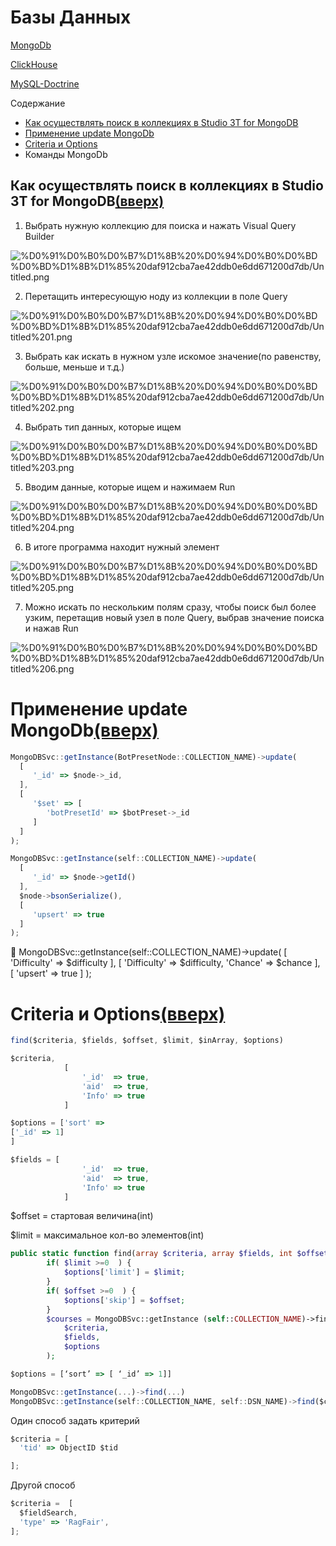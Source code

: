 # Базы Данных

[MongoDb](MongoDb.md)

[ClickHouse](ClickHouse.md)

[MySQL-Doctrine](MySQL-Doctrine.md)

Содержание

- [Как осуществлять поиск в коллекциях в Studio 3T for MongoDB](Базы%20Данных.md)
- [Применение update MongoDb](Базы%20Данных.md)
- [Criteria и Options](Базы%20Данных.md)
- Команды MongoDb

## Как осуществлять поиск в коллекциях в Studio 3T for MongoDB[(вверх)](Базы%20Данных.md)

1. Выбрать нужную коллекцию для поиска и нажать Visual Query Builder

![%D0%91%D0%B0%D0%B7%D1%8B%20%D0%94%D0%B0%D0%BD%D0%BD%D1%8B%D1%85%20daf912cba7ae42ddb0e6dd671200d7db/Untitled.png](Работа/Базы%20Данных/Untitled.png)

2. Перетащить интересующую ноду из коллекции в поле Query 

![%D0%91%D0%B0%D0%B7%D1%8B%20%D0%94%D0%B0%D0%BD%D0%BD%D1%8B%D1%85%20daf912cba7ae42ddb0e6dd671200d7db/Untitled%201.png](Работа/Базы%20Данных/Untitled%201.png)

3. Выбрать как искать в нужном узле искомое значение(по равенству, больше, меньше и т.д.)

![%D0%91%D0%B0%D0%B7%D1%8B%20%D0%94%D0%B0%D0%BD%D0%BD%D1%8B%D1%85%20daf912cba7ae42ddb0e6dd671200d7db/Untitled%202.png](Работа/Базы%20Данных/Untitled%202.png)

4. Выбрать тип данных, которые ищем

![%D0%91%D0%B0%D0%B7%D1%8B%20%D0%94%D0%B0%D0%BD%D0%BD%D1%8B%D1%85%20daf912cba7ae42ddb0e6dd671200d7db/Untitled%203.png](Работа/Базы%20Данных/Untitled%203.png)

5. Вводим данные, которые ищем и нажимаем Run

![%D0%91%D0%B0%D0%B7%D1%8B%20%D0%94%D0%B0%D0%BD%D0%BD%D1%8B%D1%85%20daf912cba7ae42ddb0e6dd671200d7db/Untitled%204.png](Работа/Базы%20Данных/Untitled%204.png)

6. В итоге программа находит нужный элемент

![%D0%91%D0%B0%D0%B7%D1%8B%20%D0%94%D0%B0%D0%BD%D0%BD%D1%8B%D1%85%20daf912cba7ae42ddb0e6dd671200d7db/Untitled%205.png](Работа/Базы%20Данных/Untitled%205.png)

7. Можно искать по нескольким полям сразу, чтобы поиск был более узким, перетащив новый узел в поле Query, выбрав значение поиска и нажав Run

![%D0%91%D0%B0%D0%B7%D1%8B%20%D0%94%D0%B0%D0%BD%D0%BD%D1%8B%D1%85%20daf912cba7ae42ddb0e6dd671200d7db/Untitled%206.png](Работа/Базы%20Данных/Untitled%206.png)

# Применение update MongoDb[(вверх)](Базы%20Данных.md)

```jsx
MongoDBSvc::getInstance(BotPresetNode::COLLECTION_NAME)->update(
  [
     '_id' => $node->_id,
  ],
  [
     '$set' => [
        'botPresetId' => $botPreset->_id
     ]
  ]
);
```

```jsx
MongoDBSvc::getInstance(self::COLLECTION_NAME)->update(
  [
     '_id' => $node->getId()
  ],
  $node->bsonSerialize(),
  [
     'upsert' => true
  ]
);
```

<aside>
📎 MongoDBSvc::getInstance(self::COLLECTION_NAME)->update(
  [
     'Difficulty' => $difficulty
  ],
  [
     'Difficulty' => $difficulty,
     'Chance' => $chance
  ],
  [
     'upsert' => true
  ]
);

</aside>

# Criteria и Options[(вверх)](Базы%20Данных.md)

```jsx
find($criteria, $fields, $offset, $limit, $inArray, $options)

$criteria,
            [
                '_id'  => true,
                'aid'  => true,
                'Info' => true
            ]

$options = ['sort' => 
['_id' => 1]
]

$fields = [
                '_id'  => true,
                'aid'  => true,
                'Info' => true
            ]
```

$offset = стартовая величина(int)

$limit = максимальное кол-во элементов(int)

```php
public static function find(array $criteria, array $fields, int $offset, int $limit, bool $inArray=false, array $options=[]){
		if( $limit >=0  ) {
			$options['limit'] = $limit;
		}
		if( $offset >=0  ) {
			$options['skip'] = $offset;
		}
		$courses = MongoDBSvc::getInstance (self::COLLECTION_NAME)->find(
			$criteria,
			$fields,
			$options
		);
```

```jsx
$options = [‘sort’ => [ ‘_id’ => 1]]
```

```jsx
MongoDBSvc::getInstance(...)->find(...)
MongoDBSvc::getInstance(self::COLLECTION_NAME, self::DSN_NAME)->find($criteria,$fields, $options);
```

Один способ задать критерий

```jsx
$criteria = [
  'tid' => ObjectID $tid

];
```

Другой способ

```jsx
$criteria =  [
  $fieldSearch,
  'type' => 'RagFair',
];
```